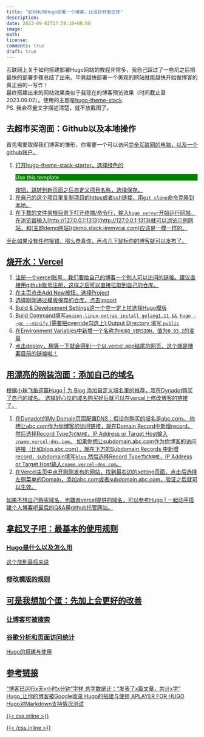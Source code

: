 ```yaml
---
title: "如何利用Hugo部署一个博客，比泡好杯面还快"
description: 
date: 2023-09-02T17:59:10+08:00
image: 
math: 
license: 
comments: true
draft: true
---
```


互联网上关于如何搭建部署Hugo网站的教程非常多，我自己踩过了一些坑之后把最快的部署步骤总结了出来。毕竟越快部署一个美观的网站就能越快开始做博客的真正目的--写作！  
最终搭建出来的网站效果类似于我现在的博客预览效果（时间截止至2023.09.02）。使用的主题是[hugo-theme-stack](https://github.com/CaiJimmy/hugo-theme-stack).  
PS. 我会尽量文字描述清楚，就不放截图了。

## 去超市买泡面：Github以及本地操作
首先需要取得我们博客的雏形，你需要一个可以访问<u>完全互联网<u>的电脑，以及一个github账户。  
1. 打开[hugo-theme-stack-starter](https://github.com/CaiJimmy/hugo-theme-stack-starter)。选择绿色的<p class="greenbutton">Use this template</p>按钮，跳转到新页面之后自定义项目名称，选择保存。  
2. 在自己的这个项目里复制项目的https或者ssh链接，用`git clone`命令克隆到本地。  
3. 在下载的文件夹根目录下打开终端/命令行，输入`hugo server`开始运行网站。在浏览器输入[http://127.0.0.1:1313](http://127.0.0.1:1313)就可以浏览示例网站，和[主题demo网站](demo.stack.jimmycai.com)应该是一模一样的。

至此如果没有任何报错，那么恭喜你，再点几下鼠标你的博客就可以发布了。


## 烧开水：Vercel

1. 注册一个[vercel](https://vercel.com/dashboard)账号，我们要给自己的博客一个别人可以访问的链接。建议直接用github账号注册，这样之后可以直接拉取到自己的仓库。  
2. 在主页点击Add New按钮，选择Project
3. 选择刚刚通过模版保存的仓库，点击import  
4. Build & Development Settings这一个空一定上拉选择Hugo模版  
5. Build Command填写`amazon-linux-extras install golang1.11 && hugo --gc --minify` (需要把override勾选上);Output Directory 填写 `public`
6. 在Environment Variables中新增一个名称为`HUGO_VERSION`，值为`0.93.2`的变量
7. 点击deploy，稍等一下就会得到一个以.vercel.app结尾的网页，这个就是博客目前的链接啦！

## 用漂亮的碗装泡面：添加自己的域名
根据小球飞鱼这篇[Hugo | 为 Blog 添加自定义域名](https://mantyke.icu/posts/2021/7e64c334/)里的推荐，我在[Dynadot](https://www.dynadot.com)购买了自己的域名。
选择好心仪的域名购买好后就可以在vercel上修改博客的链接了。
1. 在Dynadot的My Domain页面配置DNS：假设你购买的域名是abc.com。
你想让abc.com作为你博客的访问链接，就在Domain Record中新增record，然后选择Record Type为`CNAME`，IP Address or Target Host输入`cname.vercel-dns.com`。
如果你想让subdomain.abc.com作为你博客的访问链接（比如blog.abc.com），就在下方的Subdomain Records 中新增record，subdomain填写`blog`,然后选择Record Type为`CNAME`，IP Address or Target Host输入`cname.vercel-dns.com`。
2. 在Vercel主页中点开刚刚发布的网站，找到最右边的setting页面，点击后选择左侧菜单的Domain，添加abc.com或者subdomain.abc.com，验证之后就可以生效。

如果不想自己购买域名，也嫌弃vercel提供的域名，可以参考[Hugo | 一起动手搭建个人博客吧](https://mantyke.icu/posts/2021/hugo-build-blog/)最后的Q&A用github托管网站。

## 拿起叉子吧：最基本的使用规则
### Hugo是什么以及怎么用
这个放到最后来说
### 修改模版的规则


## 可是我想加个蛋：先加上会更好的改善
### 让博客可被搜索

### 谷歌分析和页面访问统计
[Hugo的搭建与使用](http://www.amuro.top/other/hugo/)

## 参考链接
[“博客已运行x天x小时x分钟”字样](https://thirdshire.com/post/hugo-stack-renovation/#博客已运行x天x小时x分钟字样)
[总字数统计：“发表了x篇文章，共计x字”](https://thirdshire.com/post/hugo-stack-renovation/#总字数统计发表了x篇文章共计x字)
[Hugo_让你的博客被Google收录](https://huweim.github.io/post/blog_hugo_让你的博客被google收录/)
[Hugo的搭建与使用](http://www.amuro.top/other/hugo/)
[APLAYER FOR HUGO](https://tin6.com/post/install-aplayer-for-hugo/)
[Hugo对Markdown支持情况测试](https://edward852.github.io/post/markdown支持情况测试/)

{{< css.inline >}}
<style>
.greenbutton { background-color: green; color:white }
</style>
{{< /css.inline >}}